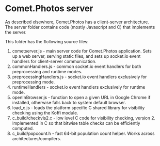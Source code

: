 # Comet.Photos server

As described elsewhere, Comet.Photos has a client-server architecture. The server folder contains code (mostly Javascript and C) that implements the server.

This folder has the flollowing source files: 

1. cometserver.js - main server code for Comet.Photos application. Sets up a web server, serving static files, and sets up socket.io event handlers for client-server communication.
2. commonHandlers.js - common socket.io event handlers for both preprocessing and runtime modes.
3. preprocessingHandlers.js - socket.io event handlers exclusively for preprocessing mode.
4. runtimeHandlers - socket.io event handlers exclusively for runtime mode.
5. openInBrowser.js - function to open a given URL in Google Chrome if installed, otherwise falls back to system default browser.
6. load_c.js - loads the platform specific C shared library for visibility checking using the Koffi module.
7. c_build/checkvis2.c - low level C code for visibility checking, version 2. Implemented in C so that bitwise table checks can be efficiently computed.
8. c_build/popcount.h - fast 64-bit population count helper. Works across architectures/compilers.